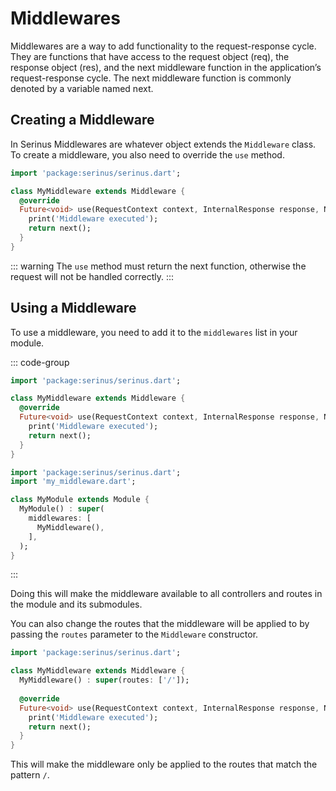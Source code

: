 # Middlewares

Middlewares are a way to add functionality to the request-response cycle. They are functions that have access to the request object (req), the response object (res), and the next middleware function in the application’s request-response cycle. The next middleware function is commonly denoted by a variable named next.

## Creating a Middleware

In Serinus Middlewares are whatever object extends the `Middleware` class. To create a middleware, you also need to override the `use` method.

```dart
import 'package:serinus/serinus.dart';

class MyMiddleware extends Middleware {
  @override
  Future<void> use(RequestContext context, InternalResponse response, NextFunction next) async {
    print('Middleware executed');
    return next();
  }
}
```

::: warning
The `use` method must return the next function, otherwise the request will not be handled correctly.
:::

## Using a Middleware

To use a middleware, you need to add it to the `middlewares` list in your module.

::: code-group

```dart [my_middleware.dart]
import 'package:serinus/serinus.dart';

class MyMiddleware extends Middleware {
  @override
  Future<void> use(RequestContext context, InternalResponse response, NextFunction next) async {
    print('Middleware executed');
    return next();
  }
}
```

```dart [my_module.dart]
import 'package:serinus/serinus.dart';
import 'my_middleware.dart';

class MyModule extends Module {
  MyModule() : super(
    middlewares: [
      MyMiddleware(),
    ],
  );
}
```

:::

Doing this will make the middleware available to all controllers and routes in the module and its submodules.

You can also change the routes that the middleware will be applied to by passing the `routes` parameter to the `Middleware` constructor.

```dart
import 'package:serinus/serinus.dart';

class MyMiddleware extends Middleware {
  MyMiddleware() : super(routes: ['/']);
  
  @override
  Future<void> use(RequestContext context, InternalResponse response, NextFunction next) async {
    print('Middleware executed');
    return next();
  }
}
```

This will make the middleware only be applied to the routes that match the pattern `/`.
